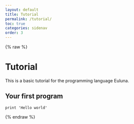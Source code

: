 ```yaml
---
layout: default
title: Tutorial
permalink: /tutorial/
toc: true
categories: sidenav
order: 3
---
```


{% raw %}

# Tutorial

This is a basic tutorial for the programming language Euluna.

## Your first program

```
print 'Hello world'
```

{% endraw %}
